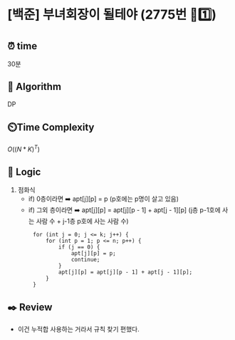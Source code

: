 # [백준] 부녀회장이 될테야 (2775번 🤎1️⃣)

## ⏰  **time**

30분

## :pushpin: **Algorithm**

DP

## ⏲️**Time Complexity**

$O((N*K)^T)$

## :round_pushpin: **Logic**
1. 점화식
   - if) 0층이라면
     ➡️ apt[j][p] = p (p호에는 p명이 살고 있음)
   - if) 그외 층이라면
     ➡️ apt[j][p] = apt[j][p - 1] + apt[j - 1][p] (j층 p-1호에 사는 사람 수 + j-1층 p호에 사는 사람 수)
```
		for (int j = 0; j <= k; j++) {
			for (int p = 1; p <= n; p++) {
				if (j == 0) {
					apt[j][p] = p;
					continue;
				}
				apt[j][p] = apt[j][p - 1] + apt[j - 1][p];
			}
		}
```

## :black_nib: **Review**
- 이건 누적합 사용하는 거라서 규칙 찾기 편했다.
